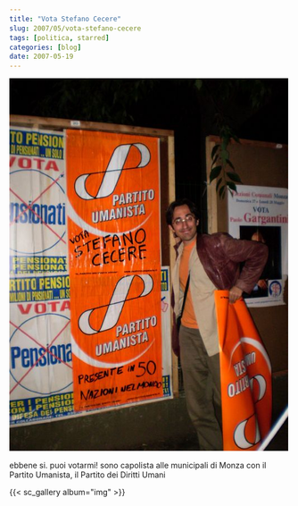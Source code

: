 ```yaml
---
title: "Vota Stefano Cecere"
slug: 2007/05/vota-stefano-cecere
tags: [politica, starred]
categories: [blog]
date: 2007-05-19
---
```


![](img/vota-stefano-cecere/vota_stefano_cecere_featured.jpg)

ebbene si. puoi votarmi!
sono capolista alle municipali di Monza con il Partito Umanista, il Partito dei Diritti Umani

{{< sc_gallery album="img" >}}